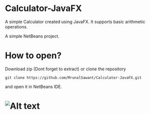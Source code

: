 
# Calculator-JavaFX
A simple Calculator created using JavaFX.
It supports basic arithmetic operations.

A simple NetBeans project.
# How to open?
Download zip (Dont forget to extract) or clone the repository

`git clone https://github.com/MrunalSawant/Calculator-JavaFX.git`

and open it in NetBeans IDE.

![Alt text](https://github.com/MrunalSawant/Calculator-JavaFX/blob/master/src/calculatorjavafx/JavaFxCalculator.png?raw=true "JavaFx Calculator")
=======

